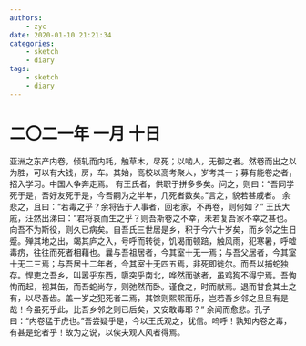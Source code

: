 ```yaml
---
authors:
    - zyc
date: 2020-01-10 21:21:34
categories:
    - sketch
    - diary
tags:
    - sketch
    - diary
---
```


# 二〇二一年 一月 十日

亚洲之东产内卷，倾轧而内耗，触草木，尽死；以啮人，无御之者。然卷而出之以为胜，可以有大钱，房，车。其始，高校以高考聚人，岁考其一；募有能卷之者，招入学习。中国人争奔走焉。
有王氏者，供职于拼多多矣。问之，则曰：“吾同学死于是，吾好友死于是，今吾嗣为之半年，几死者数矣。”言之，貌若甚戚者。
余悲之，且曰：“若毒之乎？余将告于人事者，回老家，不再卷，则何如？”
王氏大戚，汪然出涕曰：“君将哀而生之乎？则吾斯卷之不幸，未若复吾家不幸之甚也。向吾不为斯役，则久已病矣。自吾氏三世居是乡，积于今六十岁矣，而乡邻之生日蹙。殚其地之出，竭其庐之入，号呼而转徙，饥渴而顿踣，触风雨，犯寒暑，呼嘘毒疠，往往而死者相藉也。曩与吾祖居者，今其室十无一焉；与吾父居者，今其室十无二三焉；与吾居十二年者，今其室十无四五焉，非死即徙尔。而吾以捕蛇独存。悍吏之吾乡，叫嚣乎东西，隳突乎南北，哗然而骇者，虽鸡狗不得宁焉。吾恂恂而起，视其缶，而吾蛇尚存，则弛然而卧。谨食之，时而献焉。退而甘食其土之有，以尽吾齿。盖一岁之犯死者二焉，其馀则熙熙而乐，岂若吾乡邻之旦旦有是哉！今虽死乎此，比吾乡邻之则已后矣，又安敢毒耶？”
余闻而愈悲。孔子曰：“内卷猛于虎也。”吾尝疑乎是，今以王氏观之，犹信。呜呼！孰知内卷之毒，有甚是蛇者乎！故为之说，以俟夫观人风者得焉。
